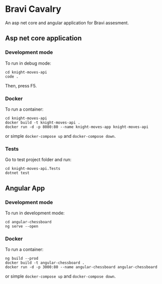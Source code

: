 Bravi Cavalry
=============

An asp net core and angular application for Bravi assesment.


## Asp net core application


### Development mode

To run in debug mode:

```
cd knight-moves-api
code .
```

Then, press F5.


### Docker

To run a container:
```
cd knight-moves-api
docker build -t knight-moves-api .
docker run -d -p 8080:80 --name knight-moves-app knight-moves-api
```

or simple `docker-compose up` and `docker-compose down`.


### Tests

Go to test project folder and run:

```
cd knight-moves-api.Tests
dotnet test
```


## Angular App

### Development mode

To run in development mode:
```
cd angular-chessboard
ng serve --open
```


### Docker

To run a container:

```
ng build --prod
docker build -t angular-chessboard .
docker run -d -p 3000:80 --name angular-chessboard angular-chessboard
```


or simple `docker-compose up` and `docker-compose down`.
